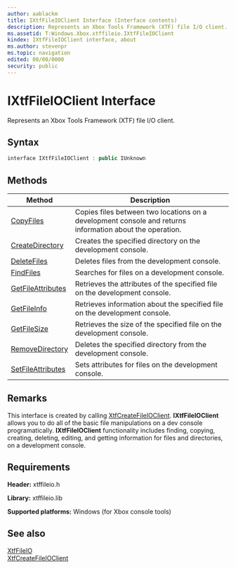 ```yaml
---
author: aablackm
title: IXtfFileIOClient Interface (Interface contents)
description: Represents an Xbox Tools Framework (XTF) file I/O client.
ms.assetid: T:Windows.Xbox.xtffileio.IXtfFileIOClient
kindex: IXtfFileIOClient interface, about
ms.author: stevenpr
ms.topic: navigation
edited: 00/00/0000
security: public
---
```


# IXtfFileIOClient Interface
Represents an Xbox Tools Framework (XTF) file I/O client.
<a id="syntaxSection"></a>



## Syntax  

```cpp
interface IXtfFileIOClient : public IUnknown  
```

  
## Methods  
  
| Method | Description |  
| --- | --- |  
| [CopyFiles](methods/copyfiles-ixtffileioclient-xtffileio-xbox-microsoft-m.md) | Copies files between two locations on a development console and returns information about the operation. |  
| [CreateDirectory](methods/createdirectory-ixtffileioclient-xtffileio-xbox-microsoft-m.md) | Creates the specified directory on the development console. |  
| [DeleteFiles](methods/deletefiles-ixtffileioclient-xtffileio-xbox-microsoft-m.md) | Deletes files from the development console. |  
| [FindFiles](methods/findfiles-ixtffileioclient-xtffileio-xbox-microsoft-m.md) | Searches for files on a development console. |  
| [GetFileAttributes](methods/getfileattributes-ixtffileioclient-xtffileio-xbox-microsoft-m.md) | Retrieves the attributes of the specified file on the development console. |  
| [GetFileInfo](methods/getfileinfo-ixtffileioclient-xtffileio-xbox-microsoft-m.md) | Retrieves information about the specified file on the development console. |  
| [GetFileSize](methods/getfilesize-ixtffileioclient-xtffileio-xbox-microsoft-m.md) | Retrieves the size of the specified file on the development console. |  
| [RemoveDirectory](methods/removedirectory-ixtffileioclient-xtffileio-xbox-microsoft-m.md) | Deletes the specified directory from the development console. |  
| [SetFileAttributes](methods/setfileattributes-ixtffileioclient-xtffileio-xbox-microsoft-m.md) | Sets attributes for files on the development console. |  


<a id="requirements"></a>

## Remarks

This interface is created by calling [XtfCreateFileIOClient](../../methods/xtfcreatefileioclient-xtffileio-xbox-microsoft-m.md). **IXtfFileIOClient** allows you to do all of the basic file manipulations on a dev console programatically. **IXtfFileIOClient** functionality includes finding, copying, creating, deleting, editing, and getting information for files and directories, on a development console.

## Requirements  

**Header:** xtffileio.h  

**Library:** xtffileio.lib  
  
**Supported platforms:** Windows (for Xbox console tools)  
  
<a id="ID4E1"></a>



## See also  

<a id="ID4E3"></a>

[XtfFileIO](../../xtffileio-xbox-microsoft-n.md)  
[XtfCreateFileIOClient](../../methods/xtfcreatefileioclient-xtffileio-xbox-microsoft-m.md)  